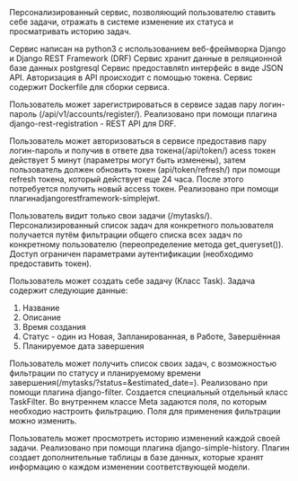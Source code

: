 <h1><p align="center"Task manager</p></h1><br>
Персонализированный сервиc, позволяющий пользователю ставить себе задачи, отражать в системе изменение их статуса и просматривать историю задач.

Сервис написан на python3 с использованием веб-фреймворка Django и Django REST Framework (DRF)
Сервис хранит данные в реляционной базе данных postgresql
Сервис предоставляtn интерфейс в виде JSON API.
Авторизация в API происходит с помощью токена. 
Cервис содержит Dockerfile для сборки сервиса.

Пользователь может зарегистрироваться в сервисе задав пару логин-пароль (/api/v1/accounts/register/). Реализовано при помощи плагина 
django-rest-registration - REST API для DRF.

Пользователь может авторизоваться в сервисе предоставив пару логин-пароль и получив в ответе два токена(/api/token/)
acess токен действует 5 минут (параметры могут быть изменены), затем пользователь должен обновить токен (api/token/refresh/) при помощи refresh токена, который действует еще 24 часа. После этого потребуется получить новый access токен. Реализовано при помощи плагинаdjangorestframework-simplejwt.

Пользователь видит только свои задачи (/mytasks/). Персонализированный список задач для конкретного пользователя получается путём фильтрации общего списка всех задач по конкретному пользователю (переопределение метода get_queryset()). Доступ ограничен параметрами аутентификации (необходимо предоставить токен).

Пользователь может создать себе задачу (Класс Task). Задача содержит следующие данные:
1.	 Название
2.	 Описание
3.	 Время создания
4.	 Статус - один из Новая, Запланированная, в Работе, Завершённая
5.	 Планируемое дата завершения

Пользователь может получить список своих задач, с возможностью фильтрации по статусу и планируемому времени завершения(/mytasks/?status=&estimated_date=). Реализовано при помощи плагина django-filter. Создается специальный отдельный класс TaskFilter. Во внутреннем классе Meta задаются поля, по которым необходио настроить фильтрацию. Поля для применения фильтрации можно изменить.

Пользователь может просмотреть историю изменений каждой своей задачи. Реализовано при помощи плагина django-simple-history. Плагин создает дополнительные таблицы в базе данных, которые хранят информацию о каждом изменении соответствующей модели.
